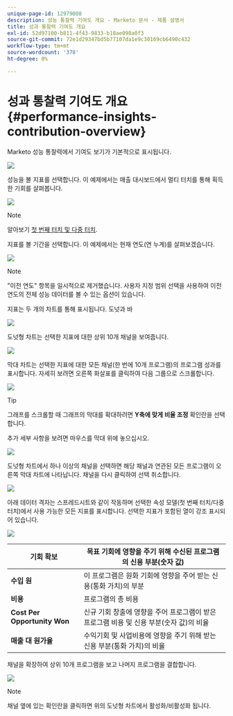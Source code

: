 ```yaml
---
unique-page-id: 12979008
description: 성능 통찰력 기여도 개요 - Marketo 문서 - 제품 설명서
title: 성과 통찰력 기여도 개요
exl-id: 52d97100-b811-4f43-9833-b18ae098a0f3
source-git-commit: 72e1d29347bd5b77107da1e9c30169cb6490c432
workflow-type: tm+mt
source-wordcount: '378'
ht-degree: 0%

---
```


# 성과 통찰력 기여도 개요 {#performance-insights-contribution-overview}

Marketo 성능 통찰력에서 기여도 보기가 기본적으로 표시됩니다.

![](assets/one-1.png)

성능을 볼 지표를 선택합니다. 이 예제에서는 매출 대시보드에서 멀티 터치를 통해 획득한 기회를 살펴봅니다.

![](assets/2.png)

>[!NOTE]
>
>알아보기 [첫 번째 터치 및 다중 터치](/help/marketo/product-docs/reporting/revenue-cycle-analytics/revenue-tools/attribution/understanding-attribution.md).

지표를 볼 기간을 선택합니다. 이 예제에서는 현재 연도(연 누계)를 살펴보겠습니다.

![](assets/3-1.png)

>[!NOTE]
>
>&quot;이전 연도&quot; 항목을 일시적으로 제거했습니다. 사용자 지정 범위 선택을 사용하여 이전 연도의 전체 성능 데이터를 볼 수 있는 옵션이 있습니다.

지표는 두 개의 차트를 통해 표시됩니다. 도넛과 바

![](assets/four.png)

도넛형 차트는 선택한 지표에 대한 상위 10개 채널을 보여줍니다.

![](assets/5-1.png)

막대 차트는 선택한 지표에 대한 모든 채널(한 번에 10개 프로그램)의 프로그램 성과를 표시합니다. 자세히 보려면 오른쪽 화살표를 클릭하여 다음 그룹으로 스크롤합니다.

![](assets/six.png)

>[!TIP]
>
>그래프를 스크롤할 때 그래프의 막대를 확대하려면 **Y축에 맞게 비율 조정** 확인란을 선택합니다.

추가 세부 사항을 보려면 마우스를 막대 위에 놓으십시오.

![](assets/seven.png)

도넛형 차트에서 하나 이상의 채널을 선택하면 해당 채널과 연관된 모든 프로그램이 오른쪽 막대 차트에 나타납니다. 채널을 다시 클릭하여 선택 취소합니다.

![](assets/eight.png)

아래 데이터 격자는 스프레드시트와 같이 작동하며 선택한 속성 모델(첫 번째 터치/다중 터치)에서 사용 가능한 모든 지표를 표시합니다. 선택한 지표가 포함된 열이 강조 표시되어 있습니다.

![](assets/9.png)

| **기회 확보** | 목표 기회에 영향을 주기 위해 수신된 프로그램의 신용 부분(숫자 값) |
|---|---|
| **수입 원** | 이 프로그램은 원화 기회에 영향을 주어 받는 신용(통화 가치)의 부분 |
| **비용** | 프로그램의 총 비용 |
| **Cost Per Opportunity Won** | 신규 기회 창출에 영향을 주어 프로그램이 받은 프로그램 비용 및 신용 부분(숫자 값)의 비율 |
| **매출 대 원가율** | 수익기회 및 사업비용에 영향을 주기 위해 받는 신용 부분(통화 가치)의 비율 |

채널을 확장하여 상위 10개 프로그램을 보고 나머지 프로그램을 결합합니다.

![](assets/10.png)

>[!NOTE]
>
>채널 옆에 있는 확인란을 클릭하면 위의 도넛형 차트에서 활성화/비활성화 됩니다.
